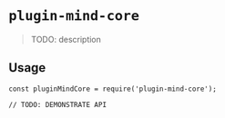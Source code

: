 # `plugin-mind-core`

> TODO: description

## Usage

```
const pluginMindCore = require('plugin-mind-core');

// TODO: DEMONSTRATE API
```
